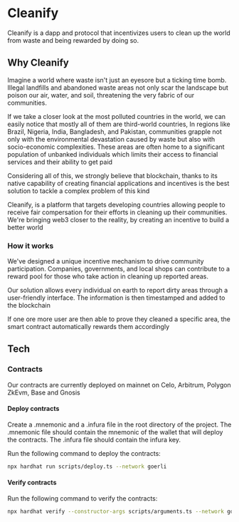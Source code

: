 # Cleanify

Cleanify is a dapp and protocol that incentivizes users to clean up the world from waste and being rewarded by doing so.

## Why Cleanify

Imagine a world where waste isn't just an eyesore but a ticking time bomb. Illegal landfills and abandoned waste areas not only scar the landscape but poison our air, water, and soil, threatening the very fabric of our communities. 

If we take a closer look at the most polluted countries in the world, we can easily notice that mostly all of them are third-world countries, In regions like Brazil, Nigeria, India, Bangladesh, and Pakistan, communities grapple not only with the environmental devastation caused by waste but also with socio-economic complexities. These areas are often home to a significant population of unbanked individuals which limits their access to financial services and their ability to get paid

Considering all of this, we strongly believe that blockchain, thanks to its native capability of creating financial applications and incentives  is  the best solution to tackle a complex problem of this kind 

Cleanify, is a platform that targets developing countries allowing people to receive fair compersation for their efforts in cleaning up their communities. We're bringing web3 closer to the reality, by creating an incentive to build a better world

### How it works 

We've designed a unique incentive mechanism to drive community participation. Companies, governments, and local shops can contribute to a reward pool for those who take action in cleaning up reported areas. 

Our solution allows every individual on earth to report dirty areas through a user-friendly interface. The information is then timestamped and added to the blockchain

If one ore more user are then able to prove they cleaned a specific area, the smart contract automatically rewards them accordingly 


## Tech
### Contracts 

Our contracts are currently deployed on mainnet on Celo, Arbitrum, Polygon ZkEvm, Base and Gnosis

#### Deploy contracts


Create a .mnemonic and a .infura file in the root directory of the project. The .mnemonic file should contain the mnemonic of the wallet that will deploy the contracts. The .infura file should contain the infura key.

Run the following command to deploy the contracts:

```bash
npx hardhat run scripts/deploy.ts --network goerli
```

#### Verify contracts

Run the following command to verify the contracts:

```bash
npx hardhat verify --constructor-args scripts/arguments.ts --network goerli DEPLOYED_CONTRACT_ADDRESS

```
